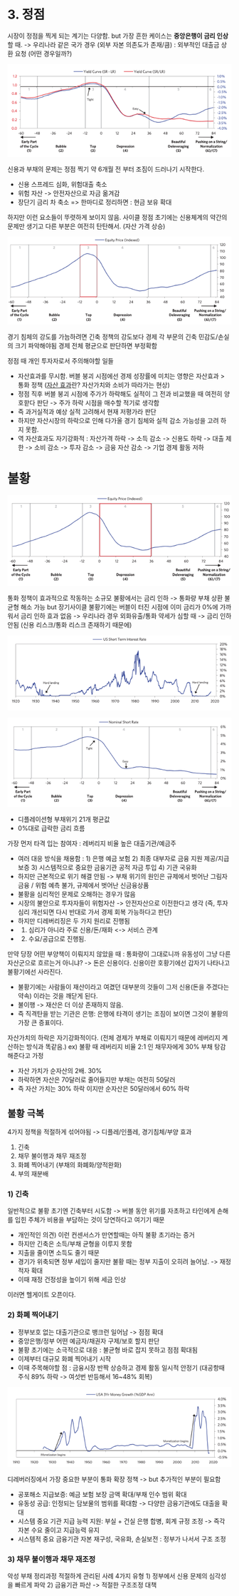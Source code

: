 # 3. 정점

시장이 정점을 찍게 되는 계기는 다양함. but 가장 흔한 케이스는 **중앙은행이 금리 인상**할 때.
-> 우리나라 같은 국가 경우 (외부 자본 의존도가 존재/큼) : 외부적인 대출금 상환 요청 (어떤 경우일까?)


![c6ff7030238929abc719f986c33fdbc1.png](../_resources/c6ff7030238929abc719f986c33fdbc1.png)

신용과 부채의 문제는 정점 찍기 약 6개월 전 부터 조짐이 드러나기 시작한다.
- 신용 스프레드 심화, 위험대출 축소
- 위험 자산 -> 안전자산으로 자금 옮겨감
- 장단기 금리 차 축소
=> 한마디로 정리하면 : 현금 보유 확대

하지만 이런 요소들이 뚜렷하게 보이지 않음. 사이클 정점 초기에는 신용체계의 약간의 문제만 생기고 다른 부분은 여전히 탄탄해서. (자산 가격 상승)

![f2bb015d956eaf49f28e7238c0654a57.png](../_resources/f2bb015d956eaf49f28e7238c0654a57.png)

경기 침체의 강도를 가늠하려면 긴축 정책의 강도보다 경제 각 부문의 긴축 민감도/손실의 크기 파악해야됨
경제 전체 평균으로 판단하면 부정확함

정점 때 개인 투자자로서 주의해야할 일들

- 자산효과를 무시함. 버블 붕괴 시점에선 경제 성장률에 미치는 영향은 자산효과 > 통화 정책
([자산 효과](https://fnwiki.org/wealth-effect/)란? 자산가치와 소비가 따라가는 현상)
- 정점 직후 버블 붕괴 시점에 주가가 하락해도 실적이 그 전과 비교했을 때 여전히 양호핟다 판단 -> 주가 하락 시점을 매수할 적기로 생각함
- 즉 과거실적과 예상 실적 고려해서 현재 저평가라 판단
- 하지만 자산시장의 하락으로 인해 다가올 경기 침체와 실적 감소 가능성을 고려 하지 못함.
- 역 자산효과도 자기강화적 : 자산가격 하락 -> 소득 감소 -> 신용도 하락 -> 대출 제한 -> 소비 감소 -> 투자 감소 -> 금융 자산 감소 -> 기업 경제 활동 저하


# 불황

![752bcc56dd6fb9590f916d5a3204de15.png](../_resources/752bcc56dd6fb9590f916d5a3204de15.png)

통화 정책이 효과적으로 작동하는 소규모 불황에서는 금리 인하 -> 통화량 부채 상환 불균형 해소 가능
but 장기사이클 불황기에는 버블이 터진 시점에 이미 금리가 0%에 가까워서 금리 인하 효과 없음
-> 우리나라 경우 외화유출/통화 약세가 심할 때 -> 금리 인하 안됨 (신용 리스크/통화 리스크 존재하기 때문에)

![d6c11ad97c8eed5cf779cab804c1e7bc.png](../_resources/d6c11ad97c8eed5cf779cab804c1e7bc.png)


![5e1be1bd2f519b4d426df10c841b1abf.png](../_resources/5e1be1bd2f519b4d426df10c841b1abf.png)
- 디플레이션형 부채위기 21개 평균값
- 0%대로 급락한 금리 흐름

가장 먼저 타격 입는 참여자 : 레버리지 비율 높은 대출기관/예금주
- 여러 대응 방식을 채용함 : 1) 은행 예금 보험 2) 최종 대부자로 금융 지원 제공/지급 보증 3) 시스템적으로 중요한 금융기관 공적 자금 투입 4) 기관 국유화
- 하지만 근본적으로 위기 해결 안됨 -> 부채 위기의 원인은 규제에서 벗어난 그림자 금융 / 위험 예측 불가, 규제에서 벗어난 신금융상품
- 불황을 심리적인 문제로 오해하는 경우가 많음
- 시장의 불안으로 투자자들이 위험자산 -> 안전자산으로 이전한다고 생각 (즉, 투자 심리 개선되면 다시 반대로 가서 경제 회복 가능하다고 판단)
- 하지만 디레버리징은 두 가지 원리로 진행됨
- 1) 심리가 아니라 주로 신용/돈/재화 <-> 서비스 관계
- 2) 수요/공급으로 진행됨.

만약 당장 어떤 부양책이 이뤄지지 않았을 때 : 통화량이 그대로니까 유동성이 그냥 다른 자산군으로 흐르는거 아니냐?
-> 돈은 신용이다. 신용이란 호황기에선 갑자기 나타나고 불황기에선 사라진다.
- 불황기에는 사람들이 재산이라고 여겼던 대부분의 것들이 그저 신용(돈을 주겠다는 약속) 이라는 것을 깨닫게 된다.
- 불이행 -> 재산은 더 이상 존재하지 않음.
- 즉 직격탄을 받는 기관은 은행: 은행에 타격이 생기는 조짐이 보이면 그것이 불황의 가장 큰 증표이다.

자산가치의 하락은 자기강화적이다. (전체 경제가 부채로 이뤄지기 때문에 레버리지 계산하는 방식과 똑같음.)
ex) 불황 때 레버리지 비율 2:1 인 채무자에게 30% 부채 탕감 해준다고 가정
- 자산 가치가 순자산의 2배. 30% 
- 하락하면 자산은 70달러로 줄어들지만 부채는 여전히 50달러
-  즉 자산 가치는 30% 하락 이지만 순자산은 50달러에서 60% 하락


## 불황 극복

4가지 정책을 적절하게 섞어야됨 -> 디플레/인플레, 경기침체/부양 효과
1) 긴축
2) 채무 불이행과 채무 재조정
3) 화폐 찍어내기 (부채의 화폐화/양적완화)
4) 부의 재분배


### 1) 긴축

일반적으로 불황 초기엔 긴축부터 시도함
-> 버블 동안 위기를 자초하고 타인에게 손해를 입힌 주체가 비용을 부담하는 것이 당연하다고 여기기 때문
- 개인적인 의견) 이런 컨센서스가 만연할때는 아직 불황 초기라는 증거
-  하지만 긴축은 소득/부채 균형을 이루지 못함
-  지출을 줄이면 소득도 줄기 때문
-  경기가 위축되면 정부 세입이 줄지만 불황 때는 정부 지출이 오히려 늘어남. -> 재정 적자 확대
- 이때 재정 건정성을 높이기 위해 세금 인상

이러면 헬게이트 오픈이다.

### 2) 화폐 찍어내기
- 정부보호 없는 대출기관으로 뱅크런 일어남 -> 점점 확대
- 중앙은행/정부 어떤 예금자/채권자 구제/보호 할지 판단
- 불황 초기에는 소극적으로 대응 : 불균형 바로 잡지 못하고 점점 확대됨
- 이제부터 대규모 화폐 찍어내기 시작
- 이때 주목해야할 점 : 금융시장 반짝 상승하고 경제 활동 일시적 안정기
(대공항때 주식 89% 하락 -> 여섯번 반등해서 16~48% 회복)

![183c23ac95a89f6a5184ae30ea65ee9a.png](../_resources/183c23ac95a89f6a5184ae30ea65ee9a.png)

디레버러징에서 가장 중요한 부분이 통화 확장 정책 -> but 추가적인 부분이 필요함
- 공포해소 지급보증: 예금 보험 보장 금액 확대/부채 인수 범위 확대
- 유동성 공급: 인정되는 담보물의 범위를 확대함 -> 다양한 금융기관에도 대출을 확대
- 시스템 중요 기관 지급 능력 지원: 부실 + 건실 은행 합병, 회계 규정 조정 -> 즉각 자본 수요 줄이고 지급능력 유지
- 시스템적 중요 금융기관 자본 재구성, 국유화, 손실보전 : 정부가 나서서 구조 조정

### 3) 채무 불이행과 채무 재조정

악성 부채 정리과정
적절하게 관리된 사례 4가지 유형
1\) 정부에서 신용 문제의 심각성을 빠르게 파악
2\) 금융기관 파산 -> 적절한 구조조정 대책
